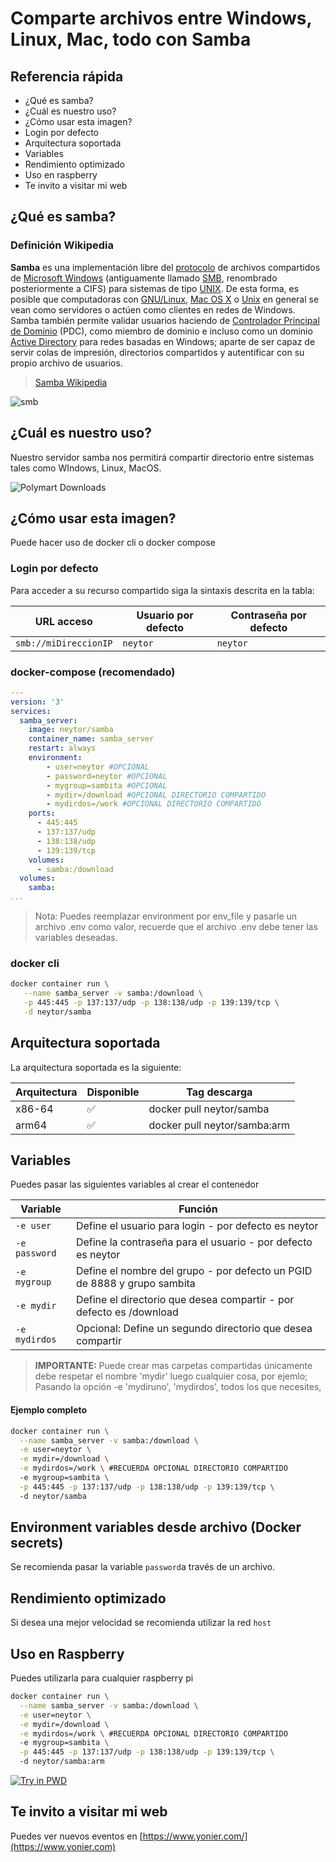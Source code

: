 Comparte archivos entre Windows, Linux, Mac, todo con Samba
======================

## Referencia rápida

-	¿Qué es  samba?
-	¿Cuál es nuestro uso?
-	¿Cómo usar esta imagen?
-	Login por defecto
-	Arquitectura soportada
-	Variables
-	Rendimiento optimizado
-	Uso en raspberry
-	Te invito a visitar mi web

## ¿Qué es  samba?

### Definición Wikipedia

**Samba** es una implementación libre del [protocolo](https://es.wikipedia.org/wiki/Protocolo_(informática)) de archivos compartidos de [Microsoft Windows](https://es.wikipedia.org/wiki/Microsoft_Windows) (antiguamente llamado [SMB](https://es.wikipedia.org/wiki/Server_Message_Block), renombrado posteriormente a CIFS) para sistemas de tipo [UNIX](https://es.wikipedia.org/wiki/UNIX). De esta forma, es posible que computadoras con [GNU/Linux](https://es.wikipedia.org/wiki/GNU/Linux), [Mac OS X](https://es.wikipedia.org/wiki/Mac_OS_X) o [Unix](https://es.wikipedia.org/wiki/Unix) en general se vean como servidores o actúen como clientes en redes de Windows. Samba también permite validar usuarios haciendo de [Controlador Principal de Dominio](https://es.wikipedia.org/wiki/Controlador_de_dominio) (PDC), como miembro de dominio e incluso como un dominio [Active Directory](https://es.wikipedia.org/wiki/Active_Directory) para redes basadas en Windows; aparte de ser capaz de servir colas de impresión, directorios compartidos y autentificar con su propio archivo de usuarios.

> [Samba Wikipedia](https://es.wikipedia.org/wiki/Samba_(software))

![smb](https://upload.wikimedia.org/wikipedia/commons/thumb/d/db/Samba_logo_2010.svg/2880px-Samba_logo_2010.svg.png)



## ¿Cuál es nuestro uso?

Nuestro servidor samba nos permitirá compartir directorio entre sistemas tales como WIndows, Linux, MacOS.

![Polymart Downloads](https://img.shields.io/polymart/downloads/323)

## ¿Cómo usar esta imagen?

Puede hacer uso de docker cli o docker compose

### Login por defecto

Para acceder a su recurso compartido siga la sintaxis descrita en la tabla:

| URL acceso            | Usuario por defecto | Contraseña por defecto |
| --------------------- | ------------------- | ---------------------- |
| `smb://miDireccionIP` | `neytor`            | `neytor`               |

### docker-compose (recomendado)

```yaml
---
version: '3'
services:
  samba_server:
    image: neytor/samba
    container_name: samba_server
    restart: always
    environment:
    	- user=neytor #OPCIONAL
    	- password=neytor #OPCIONAL
    	- mygroup=sambita #OPCIONAL
    	- mydir=/download #OPCIONAL DIRECTORIO COMPARTIDO
    	- mydirdos=/work #OPCIONAL DIRECTORIO COMPARTIDO
    ports:
      - 445:445
      - 137:137/udp
      - 138:138/udp
      - 139:139/tcp
    volumes:
      - samba:/download
  volumes:
    samba:
...
```

> Nota: Puedes reemplazar environment por env_file y pasarle un archivo .env como valor, recuerde que el archivo .env debe tener las variables deseadas.

### docker cli

```bash
docker container run \
   --name samba_server -v samba:/download \
   -p 445:445 -p 137:137/udp -p 138:138/udp -p 139:139/tcp \
   -d neytor/samba
```

## Arquitectura soportada

La arquitectura soportada es la siguiente:

| Arquitectura | Disponible | Tag descarga                 |
| ------------ | ---------- | ---------------------------- |
| x86-64       | ✅          | docker pull neytor/samba     |
| arm64        | ✅          | docker pull neytor/samba:arm |

## Variables

Puedes pasar las siguientes variables al crear el contenedor

| Variable      | Función                                                      |
| ------------- | ------------------------------------------------------------ |
| `-e user`     | Define el usuario para login - por defecto es neytor         |
| `-e password` | Define la contraseña para el usuario - por defecto es neytor |
| `-e mygroup`  | Define el nombre del grupo - por defecto un PGID de 8888 y grupo sambita |
| `-e mydir`      | Define el directorio que desea compartir - por defecto es /download |
| `-e mydirdos`      | Opcional: Define un segundo directorio que desea compartir |

> **IMPORTANTE:** Puede crear mas carpetas compartidas únicamente debe respetar el nombre 'mydir' luego cualquier cosa, por ejemlo; Pasando la opción -e 'mydiruno', 'mydirdos', todos los que necesites, 

#### Ejemplo completo

```bash
docker container run \
  --name samba_server -v samba:/download \
  -e user=neytor \
  -e mydir=/download \
  -e mydirdos=/work \ #RECUERDA OPCIONAL DIRECTORIO COMPARTIDO
  -e mygroup=sambita \
  -p 445:445 -p 137:137/udp -p 138:138/udp -p 139:139/tcp \  
  -d neytor/samba
```

## Environment variables desde archivo (Docker secrets)

Se recomienda pasar la variable `password`a través de un archivo.

## Rendimiento optimizado

Si desea una mejor velocidad se recomienda utilizar la red `host`

## Uso en Raspberry

Puedes utilizarla para cualquier raspberry pi

```bash
docker container run \
  --name samba_server -v samba:/download \
  -e user=neytor \
  -e mydir=/download \
  -e mydirdos=/work \ #RECUERDA OPCIONAL DIRECTORIO COMPARTIDO
  -e mygroup=sambita \
  -p 445:445 -p 137:137/udp -p 138:138/udp -p 139:139/tcp \  
  -d neytor/samba:arm
```

[![Try in PWD](https://github.com/play-with-docker/stacks/raw/cff22438cb4195ace27f9b15784bbb497047afa7/assets/images/button.png)](http://play-with-docker.com?stack=https://raw.githubusercontent.com/docker-library/docs/db214ae34137ab29c7574f5fbe01bc4eaea6da7e/wordpress/stack.yml)

## Te invito a visitar mi web

Puedes ver nuevos eventos en [https://www.yonier.com/](https://www.yonier.com)

